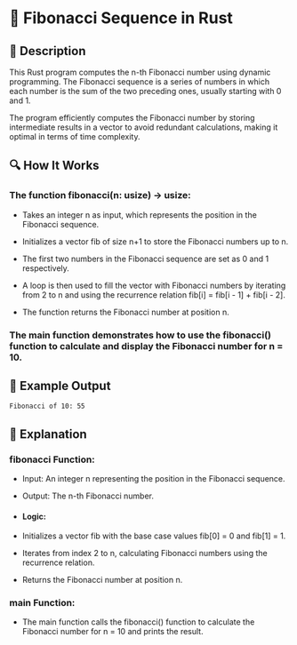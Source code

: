 # 📌 Fibonacci Sequence in Rust

## 🚀 Description
This Rust program computes the n-th Fibonacci number using dynamic programming. The Fibonacci sequence is a series of numbers in which each number is the sum of the two preceding ones, usually starting with 0 and 1.

The program efficiently computes the Fibonacci number by storing intermediate results in a vector to avoid redundant calculations, making it optimal in terms of time complexity.

## 🔍 How It Works
### The function fibonacci(n: usize) -> usize:

- Takes an integer n as input, which represents the position in the Fibonacci sequence.

- Initializes a vector fib of size n+1 to store the Fibonacci numbers up to n.

- The first two numbers in the Fibonacci sequence are set as 0 and 1 respectively.

- A loop is then used to fill the vector with Fibonacci numbers by iterating from 2 to n and using the recurrence relation fib[i] = fib[i - 1] + fib[i - 2].

- The function returns the Fibonacci number at position n.

### The main function demonstrates how to use the fibonacci() function to calculate and display the Fibonacci number for n = 10.

## 🎯 Example Output
```sh
Fibonacci of 10: 55
```

## 📂 Explanation

### fibonacci Function:
- Input: An integer n representing the position in the Fibonacci sequence.

- Output: The n-th Fibonacci number.

- #### Logic:

 - Initializes a vector fib with the base case values fib[0] = 0 and fib[1] = 1.

 - Iterates from index 2 to n, calculating Fibonacci numbers using the recurrence relation.

 - Returns the Fibonacci number at position n.

### main Function:
- The main function calls the fibonacci() function to calculate the Fibonacci number for n = 10 and prints the result.

